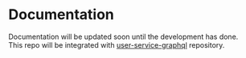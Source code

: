 # Documentation
Documentation will be updated soon until the development has done.\
This repo will be integrated with [user-service-graphql](https://github.com/vincen320/user-service-graphql) repository.